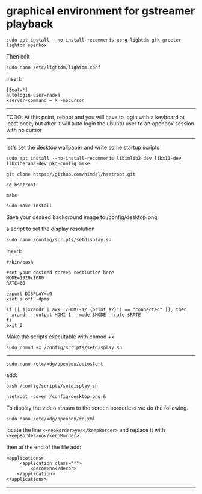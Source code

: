 <h1>graphical environment for gstreamer playback</h1>


`sudo apt install --no-install-recommends xorg lightdm-gtk-greeter lightdm openbox`

Then edit	

`sudo nano /etc/lightdm/lightdm.conf`


insert:

	[Seat:*]
	autologin-user=radxa
	xserver-command = X -nocursor



***

TODO:
At this point, reboot and you will have to login with a keyboard at least once, but after it will auto login the ubuntu user to an openbox session with no cursor


***



let's set the desktop wallpaper and write some startup scripts

	
`sudo apt install --no-install-recommends libimlib2-dev libx11-dev libxinerama-dev pkg-config make`

`git clone https://github.com/himdel/hsetroot.git`

`cd hsetroot`

`make`

`sudo make install`



Save your desired background image to /config/desktop.png


a script to set the display resolution 


`sudo nano /config/scripts/setdisplay.sh`


 insert:


    #/bin/bash
    
    #set your desired screen resolution here
    MODE=1920x1080
    RATE=60

    export DISPLAY=:0
    xset s off -dpms
    
    if [[ $(xrandr | awk '/HDMI-1/ {print $2}') == "connected" ]]; then
      xrandr --output HDMI-1 --mode $MODE --rate $RATE
    fi
    exit 0



Make the scripts executable with chmod +x.

`sudo chmod +x /config/scripts/setdisplay.sh`


***

`sudo nano /etc/xdg/openbox/autostart`
 
add:	

	bash /config/scripts/setdisplay.sh

	hsetroot -cover /config/desktop.png &


To display the video stream to the screen borderless we do the following.

`sudo nano /etc/xdg/openbox/rc.xml`

locate the line `<keepBorder>yes</keepBorder>` and replace it with `<keepBorder>no</keepBorder>`

then at the end of the file add:

	<applications>
	     <application class="*">
	         <decor>no</decor>
	    </application>
	</applications>


***
